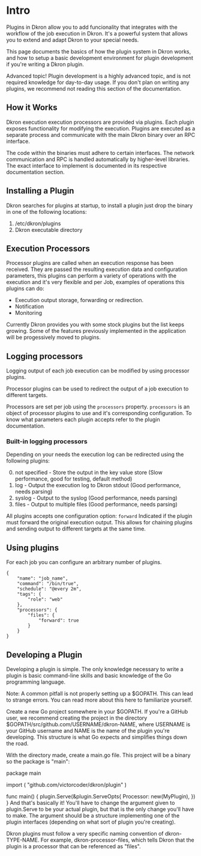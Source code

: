 # Intro

Plugins in Dkron allow you to add funcionality that integrates with the workflow of the job execution in Dkron. It's a powerful system that allows you to extend and adapt Dkron to your special needs.

This page documents the basics of how the plugin system in Dkron works, and how to setup a basic development environment for plugin development if you're writing a Dkron plugin.

<div class="alert alert-warning" role="alert">Advanced topic! Plugin development is a highly advanced topic, and is not required knowledge for day-to-day usage. If you don't plan on writing any plugins, we recommend not reading this section of the documentation.</div>

## How it Works

Dkron execution execution processors are provided via plugins. Each plugin exposes functionality for modifying the execution. Plugins are executed as a separate process and communicate with the main Dkron binary over an RPC interface.

The code within the binaries must adhere to certain interfaces. The network communication and RPC is handled automatically by higher-level libraries. The exact interface to implement is documented in its respective documentation section.

## Installing a Plugin

Dkron searches for plugins at startup, to install a plugin just drop the binary in one of the following locations:

1. /etc/dkron/plugins
2. Dkron executable directory

## Execution Processors

Processor plugins are called when an execution response has been received. They are passed the resulting execution data and configuration parameters, this plugins can perform a variety of operations with the execution and it's very flexible and per Job, examples of operations this plugins can do:

* Execution output storage, forwarding or redirection.
* Notification
* Monitoring

Currently Dkron provides you with some stock plugins but the list keeps growing. Some of the features previously implemented in the application will be progessively moved to plugins.

## Logging processors

Logging output of each job execution can be modified by using processor plugins.

Processor plugins can be used to redirect the output of a job execution to different targets.

Processors are set per job using the `processors` property. `processors` is an object of processor plugins to use and it's corresponding configuration. To know what parameters each plugin accepts refer to the plugin documentation.

### Built-in logging processors

Depending on your needs the execution log can be redirected using the following plugins:

0. not specified - Store the output in the key value store (Slow performance, good for testing, default method)
0. log - Output the execution log to Dkron stdout (Good performance, needs parsing)
0. syslog - Output to the syslog (Good performance, needs parsing)
0. files - Output to multiple files (Good performance, needs parsing)

All plugins accepts one configuration option: `forward` Indicated if the plugin must forward the original execution output. This allows for chaining plugins and sending output to different targets at the same time.

## Using plugins

For each job you can configure an arbitrary number of plugins.

```
{
    "name": "job_name",
    "command": "/bin/true",
    "schedule": "@every 2m",
    "tags": {
        "role": "web"
    },
    "processors": {
        "files": {
            "forward": true
        }
    }
}
```


## Developing a Plugin

Developing a plugin is simple. The only knowledge necessary to write a plugin is basic command-line skills and basic knowledge of the Go programming language.

Note: A common pitfall is not properly setting up a $GOPATH. This can lead to strange errors. You can read more about this here to familiarize yourself.

Create a new Go project somewhere in your $GOPATH. If you're a GitHub user, we recommend creating the project in the directory $GOPATH/src/github.com/USERNAME/dkron-NAME, where USERNAME is your GitHub username and NAME is the name of the plugin you're developing. This structure is what Go expects and simplifies things down the road.

With the directory made, create a main.go file. This project will be a binary so the package is "main":

package main

import (
	"github.com/victorcoder/dkron/plugin"
)

func main() {
	plugin.Serve(&plugin.ServeOpts{
		Processor: new(MyPlugin),
	})
}
And that's basically it! You'll have to change the argument given to plugin.Serve to be your actual plugin, but that is the only change you'll have to make. The argument should be a structure implementing one of the plugin interfaces (depending on what sort of plugin you're creating).

Dkron plugins must follow a very specific naming convention of dkron-TYPE-NAME. For example, dkron-processor-files, which tells Dkron that the plugin is a processor that can be referenced as "files".
